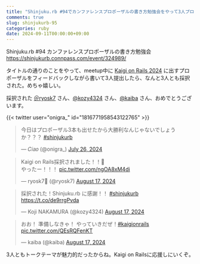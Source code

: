 ```yaml
---
title: "Shinjuku.rb #94でカンファレンスプロポーザルの書き方勉強会をやって3人プロポーザルを出して3人採択された"
comments: true
slug: shinjukurb-95
categories: ruby
date: 2024-09-11T00:00:00+09:00
---
```


Shinjuku.rb #94 カンファレンスプロポーザルの書き方勉強会
https://shinjukurb.connpass.com/event/324989/

タイトルの通りのことをやって、meetup中に [Kaigi on Rails 2024](https://kaigionrails.org/2024/) に出すプロポーザルをフィードバックしながら書いて3人提出したら、なんと3人とも採択された。めちゃ嬉しい。

採択された [＠ryosk7](https://x.com/ryosk7) さん、[@kozy4324](https://x.com/kozy4324) さん、[@kaiba](https://x.com/kaiba) さん、おめでとうございます。

{{< twitter user="onigra_" id="1816771958543122765" >}}

<blockquote class="twitter-tweet"><p lang="ja" dir="ltr">今日はプロポーザル3本も出せたから大勝利なんじゃないでしょうか？？？ <a href="https://twitter.com/hashtag/shinjukurb?src=hash&amp;ref_src=twsrc%5Etfw">#shinjukurb</a></p>&mdash; 𝐶𝑖𝑎𝑜 (@onigra_) <a href="https://twitter.com/onigra_/status/1816821813554667858?ref_src=twsrc%5Etfw">July 26, 2024</a></blockquote> <script async src="https://platform.twitter.com/widgets.js" charset="utf-8"></script>

<blockquote class="twitter-tweet"><p lang="ja" dir="ltr">Kaigi on Rails採択されました！！🙌<br>やったー！！！ <a href="https://t.co/ngOA8xM4di">pic.twitter.com/ngOA8xM4di</a></p>&mdash; ryosk7🦎 (@ryosk7) <a href="https://twitter.com/ryosk7/status/1824781940387627191?ref_src=twsrc%5Etfw">August 17, 2024</a></blockquote> <script async src="https://platform.twitter.com/widgets.js" charset="utf-8"></script>

<blockquote class="twitter-tweet"><p lang="ja" dir="ltr">採択された！Shinjuku.rb に感謝！！ <a href="https://twitter.com/hashtag/shinjukurb?src=hash&amp;ref_src=twsrc%5Etfw">#shinjukurb</a> <a href="https://t.co/de9rrgPvda">https://t.co/de9rrgPvda</a></p>&mdash; Koji NAKAMURA (@kozy4324) <a href="https://twitter.com/kozy4324/status/1824602559832789044?ref_src=twsrc%5Etfw">August 17, 2024</a></blockquote> <script async src="https://platform.twitter.com/widgets.js" charset="utf-8"></script>

<blockquote class="twitter-tweet"><p lang="ja" dir="ltr">おお！ 準備しなきゃ！ やっていきだぜ！<a href="https://twitter.com/hashtag/kaigionrails?src=hash&amp;ref_src=twsrc%5Etfw">#kaigionrails</a> <a href="https://t.co/QEsRQFenKT">pic.twitter.com/QEsRQFenKT</a></p>&mdash; kaiba (@kaiba) <a href="https://twitter.com/kaiba/status/1824602536181162181?ref_src=twsrc%5Etfw">August 17, 2024</a></blockquote> <script async src="https://platform.twitter.com/widgets.js" charset="utf-8"></script>

3人ともトークテーマが魅力的だったからね。Kaigi on Railsに応援しにいくぞ。
